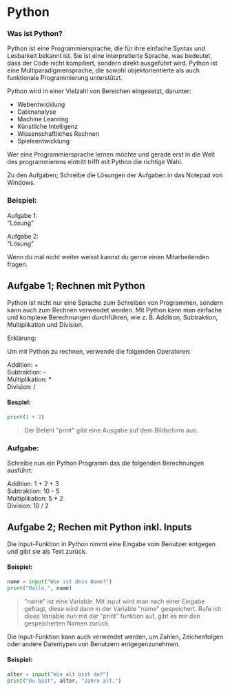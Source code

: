 # Python

### Was ist Python?


Python ist eine Programmiersprache, die für ihre einfache Syntax und Lesbarkeit bekannt ist. Sie ist eine interpretierte Sprache, was bedeutet, dass der Code nicht kompiliert, sondern direkt ausgeführt wird. Python ist eine Multiparadigmensprache, die sowohl objektorientierte als auch funktionale Programmierung unterstützt.

Python wird in einer Vielzahl von Bereichen eingesetzt, darunter:

- Webentwicklung
- Datenanalyse
- Machine Learning
- Künstliche Intelligenz
- Wissenschaftliches Rechnen
- Spieleentwicklung

Wer eine Programmiersprache lernen möchte und gerade erst in die Welt des programmierens eintritt trifft mit Python die richtige Wahl.

Zu den Aufgaben; Schreibe die Lösungen der Aufgaben in das Notepad von Windows. 

### Beispiel:

Aufgabe 1:  
"Lösung"

Aufgabe 2:  
"Lösung"

Wenn du mal nicht weiter weisst kannst du gerne einen Mitarbeitenden fragen.

## Aufgabe 1; Rechnen mit Python

Python ist nicht nur eine Sprache zum Schreiben von Programmen, sondern kann auch zum Rechnen verwendet werden. Mit Python kann man einfache und komplexe Berechnungen durchführen, wie z. B. Addition, Subtraktion, Multiplikation und Division.

Erklärung:

Um mit Python zu rechnen, verwende die folgenden Operatoren:

Addition: +  
Subtraktion: -  
Multiplikation: *  
Division: /  

#### Bespiel:

```python
print(1 + 2)
```

> Der Befehl "print" gibt eine Ausgabe auf dem Bildschirm aus.

### Aufgabe:

Schreibe nun ein Python Programm das die folgenden Berechnungen ausführt:

Addition: 1 + 2 + 3  
Subtraktion: 10 - 5  
Multiplikation: 5 * 2  
Division: 10 / 2 

## Aufgabe 2; Rechen mit Python inkl. Inputs

Die Input-Funktion in Python nimmt eine Eingabe vom Benutzer entgegen und gibt sie als Text zurück.

#### Beispiel:

```python
name = input("Wie ist dein Name?")  
print("Hallo,", name)
```

> "name" ist eine Variable. Mit input wird man nach einer Eingabe gefragt, diese wird dann in der Variable "name" gespeichert. Rufe ich diese Variable nun mit der "print" funktion auf, gibt es mir den gespeicherten Namen zurück.

Die Input-Funktion kann auch verwendet werden, um Zahlen, Zeichenfolgen oder andere Datentypen von Benutzern entgegenzunehmen.
#### Beispiel:
```python
alter = input("Wie alt bist du?")
print("Du bist", alter, "Jahre alt.")
```





